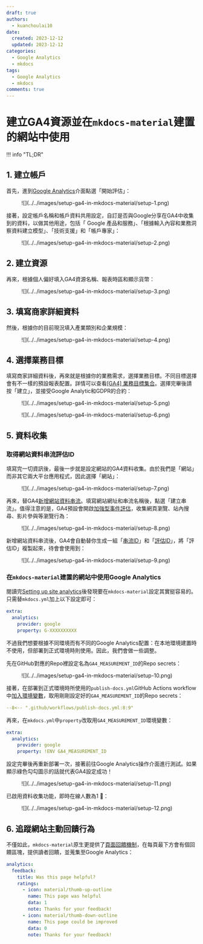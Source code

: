 ```yaml
---
draft: true
authors:
  - kuanchoulai10
date:
  created: 2023-12-12
  updated: 2023-12-12
categories:
  - Google Analytics
  - mkdocs
tags:
  - Google Analytics
  - mkdocs
comments: true
---
```


# 建立GA4資源並在`mkdocs-material`建置的網站中使用

!!! info "TL;DR"
    

<!-- more -->

## 1. 建立帳戶

首先，進到[Google Analytics](https://analytics.google.com/analytics/web/)介面點選「開始評估」：

<figure markdown>
  ![](../../images/setup-ga4-in-mkdocs-material/setup-1.png)
  <figcaption></figcaption>
</figure>

接著，設定帳戶名稱和帳戶資料共用設定，自訂是否與Google分享在GA4中收集到的資料，以做其他用途，包括「
Google 產品和服務」、「根據輸入內容和業務洞察資料建立模型」、「技術支援」和「帳戶專家」：

<figure markdown>
  ![](../../images/setup-ga4-in-mkdocs-material/setup-2.png)
  <figcaption></figcaption>
</figure>

## 2. 建立資源

再來，根據個人偏好填入GA4資源名稱、報表時區和顯示貨幣：

<figure markdown>
  ![](../../images/setup-ga4-in-mkdocs-material/setup-3.png)
  <figcaption></figcaption>
</figure>

## 3. 填寫商家詳細資料

然後，根據你的目前現況填入產業類別和企業規模：

<figure markdown>
  ![](../../images/setup-ga4-in-mkdocs-material/setup-4.png)
  <figcaption></figcaption>
</figure>

## 4. 選擇業務目標

填寫商家詳細資料後，再來就是根據你的業務需求，選擇業務目標。不同目標選擇會有不一樣的預設報表配置。詳情可以查看[[GA4] 業務目標集合](https://support.google.com/analytics/answer/12924488)。選擇完畢後請按「建立」，並接受Google Analytic和GDPR的合約：

<figure markdown>
  ![](../../images/setup-ga4-in-mkdocs-material/setup-5.png)
  <figcaption></figcaption>
</figure>

<figure markdown>
  ![](../../images/setup-ga4-in-mkdocs-material/setup-6.png)
  <figcaption></figcaption>
</figure>

## 5. 資料收集

### 取得網站資料串流評估ID

填寫完一切資訊後，最後一步就是設定網站的GA4資料收集。由於我們是「網站」而非其它兩大平台應用程式，因此選擇「網站」：

<figure markdown>
  ![](../../images/setup-ga4-in-mkdocs-material/setup-7.png)
  <figcaption></figcaption>
</figure>

再來，替GA4[新增網站資料串流]((https://support.google.com/analytics/answer/9304153#zippy=%2Cweb))。填寫網站網址和串流名稱後，點選「建立串流」。值得注意的是，GA4預設會開啟[加強型事件評估](https://support.google.com/analytics/answer/9216061)，收集網頁瀏覽、站內搜尋、影片參與等瀏覽行為：

<figure markdown>
  ![](../../images/setup-ga4-in-mkdocs-material/setup-8.png)
  <figcaption></figcaption>
</figure>

新增網站資料串流後，GA4會自動替你生成一組「[串流ID](https://support.google.com/analytics/answer/12332343)」和「[評估ID](https://support.google.com/analytics/answer/12270356)」，將「評估ID」複製起來，待會會使用到：

<figure markdown>
  ![](../../images/setup-ga4-in-mkdocs-material/setup-9.png)
  <figcaption></figcaption>
</figure>

### 在`mkdocs-material`建置的網站中使用Google Analytics

閱讀完[Setting up site analytics](https://squidfunk.github.io/mkdocs-material/setup/setting-up-site-analytics/)後發現要在`mkdocs-material`設定其實挺容易的。只需替`mkdocs.yml`加上以下設定即可：

```YAML
extra:
  analytics:
    provider: google
    property: G-XXXXXXXXXX
```

不過我們想要根據不同環境而有不同的Google Analytics配置：在本地環境建置時不使用，但部署到正式環境時則使用。因此，我們會做一些調整。

先在GitHub對應的Repo裡設定名為`GA4_MEASUREMENT_ID`的Repo secrets：

<figure markdown>
  ![](../../images/setup-ga4-in-mkdocs-material/setup-10.png)
  <figcaption></figcaption>
</figure>

接著，在部署到正式環境時所使用的`publish-docs.yml`GitHub Actions workflow中[加入環境變數](https://docs.github.com/en/actions/learn-github-actions/variables#defining-environment-variables-for-a-single-workflow)，取用剛剛設定好的`GA4_MEASUREMENT_ID`的Repo secrets：

```YAML title="publish-docs.yml"
--8<-- ".github/workflows/publish-docs.yml:8:9"
```

再來，在`mkdocs.yml`中`property`改取用`GA4_MEASUREMENT_ID`環境變數：

```YAML title="mkdocs.yml"
extra:
  analytics:
    provider: google
    property: !ENV GA4_MEASUREMENT_ID
```

設定完畢後再重新部署一次，接著前往Google Analytics操作介面進行測試。如果顯示綠色勾勾圖示的話就代表GA4設定成功！

<figure markdown>
  ![](../../images/setup-ga4-in-mkdocs-material/setup-11.png)
  <figcaption></figcaption>
</figure>

已啟用資料收集功能，即時在線人數為1 🎉：

<figure markdown>
  ![](../../images/setup-ga4-in-mkdocs-material/setup-12.png)
  <figcaption></figcaption>
</figure>

## 6. 追蹤網站主動回饋行為

不僅如此，`mkdocs-material`原生更提供了[頁面回饋機制](https://squidfunk.github.io/mkdocs-material/setup/setting-up-site-analytics/#was-this-page-helpful)，在每頁最下方會有個回饋區塊，提供讀者回饋，並蒐集至Google Analytics：

```YAML
analytics:
  feedback:
    title: Was this page helpful?
    ratings:
      - icon: material/thumb-up-outline
        name: This page was helpful
        data: 1
        note: Thanks for your feedback!
      - icon: material/thumb-down-outline
        name: This page could be improved
        data: 0
        note: Thanks for your feedback!
```

